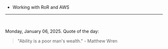 - Working with RoR and AWS

---

<br>

<!-- quote_marker -->
Monday, January 06, 2025. Quote of the day:

> "Ability is a poor man's wealth." - Matthew Wren
